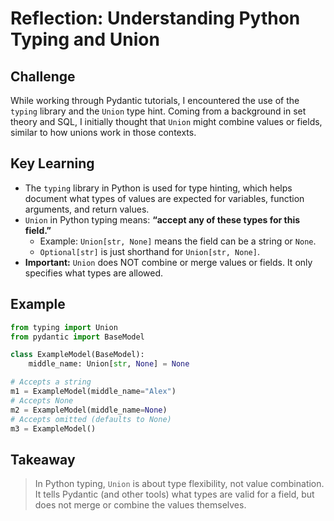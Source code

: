 # Reflection: Understanding Python Typing and Union

## Challenge
While working through Pydantic tutorials, I encountered the use of the `typing` library and the `Union` type hint. Coming from a background in set theory and SQL, I initially thought that `Union` might combine values or fields, similar to how unions work in those contexts.

## Key Learning
- The `typing` library in Python is used for type hinting, which helps document what types of values are expected for variables, function arguments, and return values.
- `Union` in Python typing means: **“accept any of these types for this field.”**
    - Example: `Union[str, None]` means the field can be a string or `None`.
    - `Optional[str]` is just shorthand for `Union[str, None]`.
- **Important:** `Union` does NOT combine or merge values or fields. It only specifies what types are allowed.

## Example
```python
from typing import Union
from pydantic import BaseModel

class ExampleModel(BaseModel):
    middle_name: Union[str, None] = None

# Accepts a string
m1 = ExampleModel(middle_name="Alex")
# Accepts None
m2 = ExampleModel(middle_name=None)
# Accepts omitted (defaults to None)
m3 = ExampleModel()
```

## Takeaway
> In Python typing, `Union` is about type flexibility, not value combination. It tells Pydantic (and other tools) what types are valid for a field, but does not merge or combine the values themselves. 
